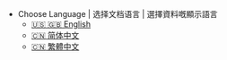 * Choose Language | 选择文档语言 | 選擇資料嘅顯示語言
	* [:us: :uk: English](/)
	* [:cn: 简体中文](Chinese-simpled/)
	* [:cn: 繁體中文](Chinese-traditional/)